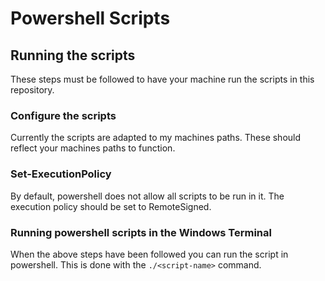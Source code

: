 # Powershell Scripts

## Running the scripts
These steps must be followed to have your machine run the scripts in this repository.

### Configure the scripts
Currently the scripts are adapted to my machines paths. These should reflect your machines paths to function.

### Set-ExecutionPolicy
By default, powershell does not allow all scripts to be run in it. The execution policy should be set to RemoteSigned.

### Running powershell scripts in the Windows Terminal
When the above steps have been followed you can run the script in powershell. This is done with the `./<script-name>` command.
